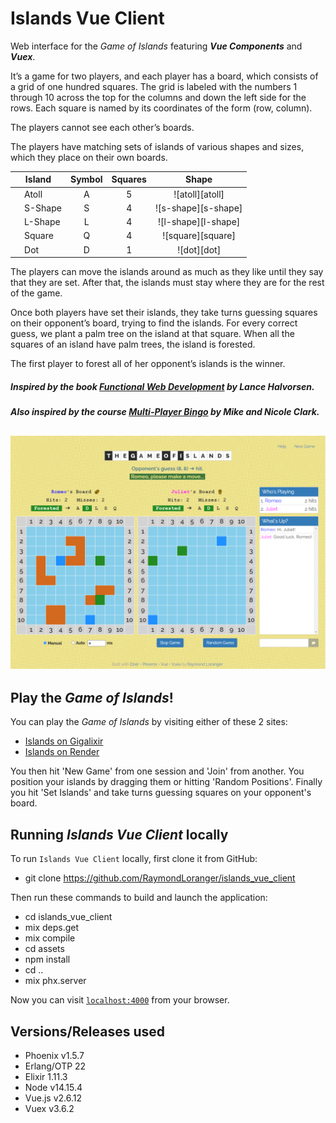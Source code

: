 # Islands Vue Client

Web interface for the _Game of Islands_
featuring **_Vue Components_** and **_Vuex_**.

It’s a game for two players, and each player has a board, which consists of a
grid of one hundred squares. The grid is labeled with the numbers 1 through
10 across the top for the columns and down the left side for the rows.
Each square is named by its coordinates of the form (row, column).

The players cannot see each other’s boards.

The players have matching sets of islands of various shapes and sizes, which
they place on their own boards.

|Island                         |Symbol|Squares|Shape              |
|-------------------------------|:----:|:-----:|:-----------------:|
|&nbsp;&nbsp;&nbsp;&nbsp;Atoll  |  A   |   5   |![atoll][atoll]    |
|&nbsp;&nbsp;&nbsp;&nbsp;S-Shape|  S   |   4   |![s-shape][s-shape]|
|&nbsp;&nbsp;&nbsp;&nbsp;L-Shape|  L   |   4   |![l-shape][l-shape]|
|&nbsp;&nbsp;&nbsp;&nbsp;Square |  Q   |   4   |![square][square]  |
|&nbsp;&nbsp;&nbsp;&nbsp;Dot    |  D   |   1   |![dot][dot]        |

The players can move the islands around as much as they like until they say
that they are set. After that, the islands must stay where they are for the
rest of the game.

Once both players have set their islands, they take turns guessing squares
on their opponent’s board, trying to find the islands. For every correct guess,
we plant a palm tree on the island at that square. When all the squares
of an island have palm trees, the island is forested.

The first player to forest all of her opponent’s islands is the winner.

##### Inspired by the book [Functional Web Development](https://pragprog.com/book/lhelph/functional-web-development-with-elixir-otp-and-phoenix) by Lance Halvorsen.

##### Also inspired by the course [Multi-Player Bingo](https://pragmaticstudio.com/courses/unpacked-bingo) by Mike and Nicole Clark.

## ![game](assets/static/images/game-of-islands.png)

## Play the _Game of Islands_!

You can play the _Game of Islands_ by visiting either of these 2 sites:

* [Islands on Gigalixir](https://unused-stained-newtnutria.gigalixirapp.com/)
* [Islands on Render](https://islands-0kdm.onrender.com/)

You then hit 'New Game' from one session and 'Join' from another.
You position your islands by dragging them or hitting 'Random Positions'.
Finally you hit 'Set Islands' and take turns guessing squares on your
opponent's board.

## Running _Islands Vue Client_ locally

To run `Islands Vue Client` locally, first clone it from GitHub:

- git clone https://github.com/RaymondLoranger/islands_vue_client

Then run these commands to build and launch the application:

- cd islands_vue_client
- mix deps.get
- mix compile
- cd assets
- npm install
- cd ..
- mix phx.server

Now you can visit [`localhost:4000`](http://localhost:4000) from your browser.

## Versions/Releases used

- Phoenix v1.5.7
- Erlang/OTP 22
- Elixir 1.11.3
- Node v14.15.4
- Vue.js v2.6.12
- Vuex v3.6.2

